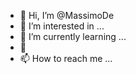 - 👋 Hi, I’m @MassimoDe
- 👀 I’m interested in ...
- 🌱 I’m currently learning ...
- 💞
- 📫 How to reach me ...

<!---
MassimoDe/MassimoDe is a ✨ special ✨ repository because its `README.md` (this file) appears on your GitHub profile.
You can click the Preview link to take a look at your changes.
--->
